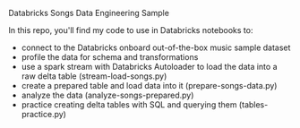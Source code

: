 Databricks Songs Data Engineering Sample

In this repo, you'll find my code to use in Databricks notebooks to:

- connect to the Databricks onboard out-of-the-box music sample dataset
- profile the data for schema and transformations
- use a spark stream with Databricks Autoloader to load the data into a raw delta table (stream-load-songs.py)
- create a prepared table and load data into it (prepare-songs-data.py)
- analyze the data (analyze-songs-prepared.py)
- practice creating delta tables with SQL and querying them (tables-practice.py)

